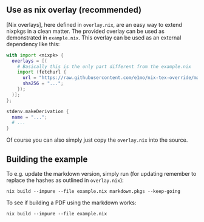 ## Use as nix overlay (recommended)

[Nix overlays], here defined in `overlay.nix`,  are an easy way to extend nixpkgs in a clean matter. The provided overlay can be used as demonstrated in `example.nix`.
This overlay can be used as an external dependency like this:

```nix
with import <nixpk> {
  overlays = [(
    # Basically this is the only part different from the example.nix
    import (fetchurl {
      url = "https://raw.githubusercontent.com/e1mo/nix-tex-override/main/overlay.tex";
      sha256 = "...";
    });
  )];
};

stdenv.makeDerivation {
  name = "...";
  # ...
}
```

Of course you can also simply just copy the `overlay.nix` into the source.

## Building the example

To e.g. update the markdown version, simply run (for updating remember to replace the hashes as outlined in `overlay.nix`):

```shell
nix build --impure --file example.nix markdown.pkgs --keep-going
```

To see if building a PDF using the markdown works:

```shell
nix build --impure --file example.nix
```
